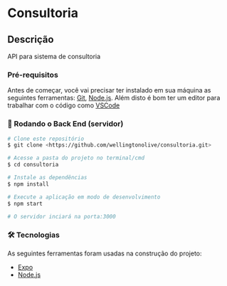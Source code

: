 # Consultoria

## Descrição
API para sistema de consultoria


### Pré-requisitos

Antes de começar, você vai precisar ter instalado em sua máquina as seguintes ferramentas:
[Git](https://git-scm.com), [Node.js](https://nodejs.org/en/). 
Além disto é bom ter um editor para trabalhar com o código como [VSCode](https://code.visualstudio.com/)

### 🎲 Rodando o Back End (servidor)

```bash
# Clone este repositório
$ git clone <https://github.com/wellingtonolive/consultoria.git>

# Acesse a pasta do projeto no terminal/cmd
$ cd consultoria

# Instale as dependências
$ npm install

# Execute a aplicação em modo de desenvolvimento
$ npm start

# O servidor inciará na porta:3000 
```

### 🛠 Tecnologias

As seguintes ferramentas foram usadas na construção do projeto:

- [Expo](https://expo.io/)
- [Node.js](https://nodejs.org/en/)

